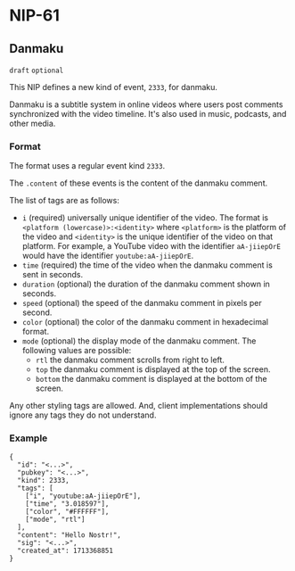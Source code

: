 NIP-61
======

Danmaku
-------

`draft` `optional`

This NIP defines a new kind of event, `2333`, for danmaku.

Danmaku is a subtitle system in online videos where users post comments synchronized with the video timeline. It's also used in music, podcasts, and other media.

### Format

The format uses a regular event kind `2333`.

The `.content` of these events is the content of the danmaku comment.

The list of tags are as follows:
* `i` (required) universally unique identifier of the video. The format is `<platform (lowercase)>:<identity>` where `<platform>` is the platform of the video and `<identity>` is the unique identifier of the video on that platform. For example, a YouTube video with the identifier `aA-jiiepOrE` would have the identifier `youtube:aA-jiiepOrE`.
* `time` (required) the time of the video when the danmaku comment is sent in seconds.
* `duration` (optional) the duration of the danmaku comment shown in seconds.
* `speed` (optional) the speed of the danmaku comment in pixels per second.
* `color` (optional) the color of the danmaku comment in hexadecimal format.
* `mode` (optional) the display mode of the danmaku comment. The following values are possible:
  * `rtl` the danmaku comment scrolls from right to left.
  * `top` the danmaku comment is displayed at the top of the screen.
  * `bottom` the danmaku comment is displayed at the bottom of the screen.

Any other styling tags are allowed. And, client implementations should ignore any tags they do not understand.

### Example

```jsonc
{
  "id": "<...>",
  "pubkey": "<...>",
  "kind": 2333,
  "tags": [
    ["i", "youtube:aA-jiiepOrE"],
    ["time", "3.018597"],
    ["color", "#FFFFFF"],
    ["mode", "rtl"]
  ],
  "content": "Hello Nostr!",
  "sig": "<...>",
  "created_at": 1713368851
}
```